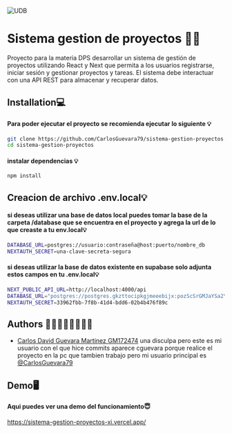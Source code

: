 
![UDB](https://www.udb.edu.sv/udb_files/content_resource/es//Logo_8.5.jpg)


# Sistema gestion de proyectos 📁📂

Proyecto para la materia DPS desarrollar un sistema de gestión de proyectos utilizando React y Next que permita a los
usuarios registrarse, iniciar sesión y gestionar proyectos y tareas. El sistema debe
interactuar con una API REST para almacenar y recuperar datos. 
## Installation💻

#### Para poder ejecutar el proyecto se recomienda ejecutar lo siguiente 💡

```bash
git clone https://github.com/CarlosGuevara79/sistema-gestion-proyectos.git
cd sistema-gestion-proyectos
```

#### instalar dependencias 💡
```bash
npm install
```

## Creacion de archivo .env.local💡

#### si deseas utilizar una base de datos local puedes tomar la base de la carpeta /database que se encuentra en el proyecto y agrega la url de lo que creaste a tu env.local💡
```bash
DATABASE_URL=postgres://usuario:contraseña@host:puerto/nombre_db
NEXTAUTH_SECRET=una-clave-secreta-segura
```

#### si deseas utilizar la base de datos existente en supabase solo adjunta estos campos en tu .env.local💡

```bash
NEXT_PUBLIC_API_URL=http://localhost:4000/api
DATABASE_URL="postgres://postgres.gkzttocipkgjmeeebijx:pozScSrGMJaYSa2Y@aws-0-us-east-1.pooler.supabase.com:6543/postgres"
NEXTAUTH_SECRET=33962fbb-7f8b-41d4-bdd6-02b4b476f89c
```



## Authors 👨🏾‍💻👨🏾‍💻✍🏾

- [Carlos David Guevara Martinez GM172474](https://www.github.com/CarlosGuevara79)
una disculpa pero este es mi usuario con el que hice commits aparece cguevara porque realice el proyecto en la pc que tambien trabajo pero mi usuario principal es [@CarlosGuevara79](https://www.github.com/CarlosGuevara79)

## Demo🖥️

#### Aqui puedes ver una demo del funcionamiento😇

https://sistema-gestion-proyectos-xi.vercel.app/
